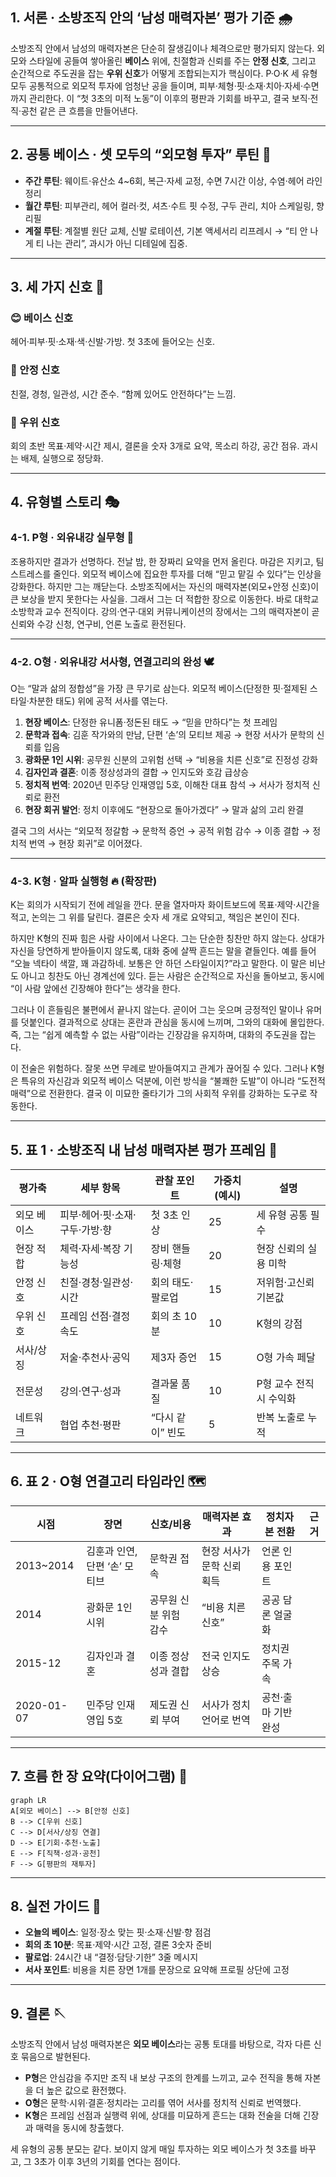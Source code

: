 ## 1. 서론 · 소방조직 안의 ‘남성 매력자본’ 평가 기준 🌧️

소방조직 안에서 남성의 매력자본은 단순히 잘생김이나 체격으로만 평가되지 않는다. 외모와 스타일에 공들여 쌓아올린 **베이스** 위에, 친절함과 신뢰를 주는 **안정 신호**, 그리고 순간적으로 주도권을 잡는 **우위 신호**가 어떻게 조합되는지가 핵심이다. P·O·K 세 유형 모두 공통적으로 외모적 투자에 엄청난 공을 들이며, 피부·체형·핏·소재·치아·자세·수면까지 관리한다. 이 “첫 3초의 미적 노동”이 이후의 평판과 기회를 바꾸고, 결국 보직·전직·공천 같은 큰 흐름을 만들어낸다.

---

## 2. 공통 베이스 · 셋 모두의 “외모형 투자” 루틴 💎

* **주간 루틴**: 웨이트·유산소 4\~6회, 복근·자세 교정, 수면 7시간 이상, 수염·헤어 라인 정리
* **월간 루틴**: 피부관리, 헤어 컬러·컷, 셔츠·수트 핏 수정, 구두 관리, 치아 스케일링, 향 리필
* **계절 루틴**: 계절별 원단 교체, 신발 로테이션, 기본 액세서리 리프레시
  → “티 안 나게 티 나는 관리”, 과시가 아닌 디테일에 집중.

---

## 3. 세 가지 신호 🧩

### 😊 베이스 신호

헤어·피부·핏·소재·색·신발·가방. 첫 3초에 들어오는 신호.

### 🫶 안정 신호

친절, 경청, 일관성, 시간 준수. “함께 있어도 안전하다”는 느낌.

### 🚀 우위 신호

회의 초반 목표·제약·시간 제시, 결론을 숫자 3개로 요약, 목소리 하강, 공간 점유. 과시는 배제, 실행으로 정당화.

---

## 4. 유형별 스토리 🎭

### 4-1. P형 · 외유내강 실무형 🧵

조용하지만 결과가 선명하다. 전날 밤, 한 장짜리 요약을 먼저 올린다. 마감은 지키고, 팀 스트레스를 줄인다. 외모적 베이스에 집요한 투자를 더해 “믿고 맡길 수 있다”는 인상을 강화한다.
하지만 그는 깨닫는다. 소방조직에서는 자신의 매력자본(외모+안정 신호)이 큰 보상을 받지 못한다는 사실을. 그래서 그는 더 적합한 장으로 이동한다. 바로 대학교 소방학과 교수 전직이다. 강의·연구·대외 커뮤니케이션의 장에서는 그의 매력자본이 곧 신뢰와 수강 신청, 연구비, 언론 노출로 환전된다.

---

### 4-2. O형 · 외유내강 서사형, 연결고리의 완성 🕊️

O는 “말과 삶의 정합성”을 가장 큰 무기로 삼는다. 외모적 베이스(단정한 핏·절제된 스타일·차분한 태도) 위에 공적 서사를 엮는다.

1. **현장 베이스**: 단정한 유니폼·정돈된 태도 → “믿을 만하다”는 첫 프레임
2. **문학과 접속**: 김훈 작가와의 만남, 단편 ‘손’의 모티브 제공 → 현장 서사가 문학의 신뢰를 입음
3. **광화문 1인 시위**: 공무원 신분의 고위험 선택 → “비용을 치른 신호”로 진정성 강화
4. **김자인과 결혼**: 이종 정상성과의 결합 → 인지도와 호감 급상승
5. **정치적 번역**: 2020년 민주당 인재영입 5호, 이해찬 대표 참석 → 서사가 정치적 신뢰로 환전
6. **현장 회귀 발언**: 정치 이후에도 “현장으로 돌아가겠다” → 말과 삶의 고리 완결

결국 그의 서사는 “외모적 정갈함 → 문학적 증언 → 공적 위험 감수 → 이종 결합 → 정치적 번역 → 현장 회귀”로 이어졌다.

---

### 4-3. K형 · 알파 실행형 🔥 (확장판)

K는 회의가 시작되기 전에 레일을 깐다. 문을 열자마자 화이트보드에 목표·제약·시간을 적고, 논의는 그 위를 달린다. 결론은 숫자 세 개로 요약되고, 책임은 본인이 진다.

하지만 K형의 진짜 힘은 사람 사이에서 나온다. 그는 단순한 칭찬만 하지 않는다. 상대가 자신을 당연하게 받아들이지 않도록, 대화 중에 살짝 흔드는 말을 곁들인다. 예를 들어 “오늘 넥타이 색깔, 꽤 과감하네. 보통은 안 하던 스타일이지?”라고 말한다. 이 말은 비난도 아니고 칭찬도 아닌 경계선에 있다. 듣는 사람은 순간적으로 자신을 돌아보고, 동시에 “이 사람 앞에선 긴장해야 한다”는 생각을 한다.

그러나 이 흔들림은 불편에서 끝나지 않는다. 곧이어 그는 웃으며 긍정적인 말이나 유머를 덧붙인다. 결과적으로 상대는 혼란과 관심을 동시에 느끼며, 그와의 대화에 몰입한다. 즉, 그는 “쉽게 예측할 수 없는 사람”이라는 긴장감을 유지하며, 대화의 주도권을 잡는다.

이 전술은 위험하다. 잘못 쓰면 무례로 받아들여지고 관계가 끊어질 수 있다. 그러나 K형은 특유의 자신감과 외모적 베이스 덕분에, 이런 방식을 “불쾌한 도발”이 아니라 “도전적 매력”으로 전환한다. 결국 이 미묘한 줄타기가 그의 사회적 우위를 강화하는 도구로 작동한다.

---

## 5. 표 1 · 소방조직 내 남성 매력자본 평가 프레임 🧮

| 평가축    | 세부 항목              | 관찰 포인트     | 가중치(예시) | 설명             |
| ------ | ------------------ | ---------- | ------- | -------------- |
| 외모 베이스 | 피부·헤어·핏·소재·구두·가방·향 | 첫 3초 인상    | 25      | 세 유형 공통 필수     |
| 현장 적합  | 체력·자세·복장 기능성       | 장비 핸들링·체형  | 20      | 현장 신뢰의 실용 미학   |
| 안정 신호  | 친절·경청·일관성·시간       | 회의 태도·팔로업  | 15      | 저위험·고신뢰 기본값    |
| 우위 신호  | 프레임 선점·결정 속도       | 회의 초 10분   | 10      | K형의 강점         |
| 서사/상징  | 저술·추천사·공익          | 제3자 증언     | 15      | O형 가속 페달       |
| 전문성    | 강의·연구·성과           | 결과물 품질     | 10      | P형 교수 전직 시 수익화 |
| 네트워크   | 협업 추천·평판           | “다시 같이” 빈도 | 5       | 반복 노출로 누적      |

---

## 6. 표 2 · O형 연결고리 타임라인 🗺️

| 시점         | 장면                 | 신호/비용        | 매력자본 효과         | 정치자본 전환     | 근거 |
| ---------- | ------------------ | ------------ | --------------- | ----------- | -- |
| 2013\~2014 | 김훈과 인연, 단편 ‘손’ 모티브 | 문학권 접속       | 현장 서사가 문학 신뢰 획득 | 언론 인용 포인트   |    |
| 2014       | 광화문 1인 시위          | 공무원 신분 위험 감수 | “비용 치른 신호”      | 공공 담론 얼굴화   |    |
| 2015-12    | 김자인과 결혼            | 이종 정상성과 결합   | 전국 인지도 상승       | 정치권 주목 가속   |    |
| 2020-01-07 | 민주당 인재영입 5호        | 제도권 신뢰 부여    | 서사가 정치 언어로 번역   | 공천·출마 기반 완성 |    |

---

## 7. 흐름 한 장 요약(다이어그램) 🧩

```mermaid
graph LR
A[외모 베이스] --> B[안정 신호]
B --> C[우위 신호]
C --> D[서사/상징 연결]
D --> E[기회·추천·노출]
E --> F[직책·성과·공천]
F --> G[평판의 재투자]
```

---

## 8. 실전 가이드 🎯

* **오늘의 베이스**: 일정·장소 맞는 핏·소재·신발·향 점검
* **회의 초 10분**: 목표·제약·시간 고정, 결론 3숫자 준비
* **팔로업**: 24시간 내 “결정·담당·기한” 3줄 메시지
* **서사 포인트**: 비용을 치른 장면 1개를 문장으로 요약해 프로필 상단에 고정

---

## 9. 결론 🪡

소방조직 안에서 남성 매력자본은 **외모 베이스**라는 공통 토대를 바탕으로, 각자 다른 신호 묶음으로 발현된다.

* **P형**은 안심감을 주지만 조직 내 보상 구조의 한계를 느끼고, 교수 전직을 통해 자본을 더 높은 값으로 환전했다.
* **O형**은 문학·시위·결혼·정치라는 고리를 엮어 서사를 정치적 신뢰로 번역했다.
* **K형**은 프레임 선점과 실행력 위에, 상대를 미묘하게 흔드는 대화 전술을 더해 긴장과 매력을 동시에 창출했다.

세 유형의 공통 분모는 같다. 보이지 않게 매일 투자하는 외모 베이스가 첫 3초를 바꾸고, 그 3초가 이후 3년의 기회를 연다는 점이다.
